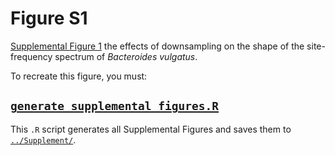 # Figure S1

[Supplemental Figure 1](../Supplement/Supplemental_Figure_1.jpg) the effects of downsampling on the shape of the site-frequency spectrum of _Bacteroides vulgatus_.

To recreate this figure, you must:

## [`generate_supplemental_figures.R`](../Scripts/generate_supplemental_figures.R)
  This `.R` script generates all Supplemental Figures and saves them to [`../Supplement/`](../Supplement/README.md).
